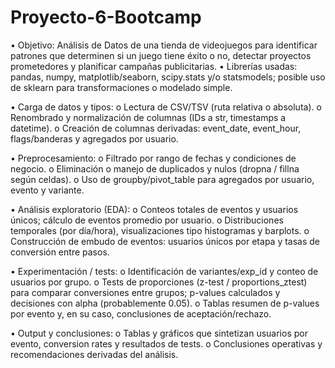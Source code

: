 # Proyecto-6-Bootcamp

•	Objetivo: Análisis de Datos de una tienda de videojuegos para identificar patrones que determinen si un juego tiene éxito o no, detectar proyectos prometedores y planificar campañas publicitarias.
•	Librerías usadas: pandas, numpy, matplotlib/seaborn, scipy.stats y/o statsmodels; posible uso de sklearn para transformaciones o modelado simple.

•	Carga de datos y tipos:
o	Lectura de CSV/TSV (ruta relativa o absoluta).
o	Renombrado y normalización de columnas (IDs a str, timestamps a datetime).
o	Creación de columnas derivadas: event_date, event_hour, flags/banderas y agregados por usuario.

•	Preprocesamiento:
o	Filtrado por rango de fechas y condiciones de negocio.
o	Eliminación o manejo de duplicados y nulos (dropna / fillna según celdas).
o	Uso de groupby/pivot_table para agregados por usuario, evento y variante.

•	Análisis exploratorio (EDA):
o	Conteos totales de eventos y usuarios únicos; cálculo de eventos promedio por usuario.
o	Distribuciones temporales (por día/hora), visualizaciones tipo histogramas y barplots.
o	Construcción de embudo de eventos: usuarios únicos por etapa y tasas de conversión entre pasos.

•	Experimentación / tests:
o	Identificación de variantes/exp_id y conteo de usuarios por grupo.
o	Tests de proporciones (z-test / proportions_ztest) para comparar conversiones entre grupos; p-values calculados y decisiones con alpha (probablemente 0.05).
o	Tablas resumen de p-values por evento y, en su caso, conclusiones de aceptación/rechazo.

•	Output y conclusiones:
o	Tablas y gráficos que sintetizan usuarios por evento, conversion rates y resultados de tests.
o	Conclusiones operativas y recomendaciones derivadas del análisis.

